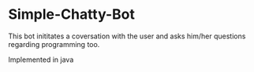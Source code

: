 # Simple-Chatty-Bot
This bot inititates a coversation with the user and asks him/her questions regarding programming too.

Implemented in java

